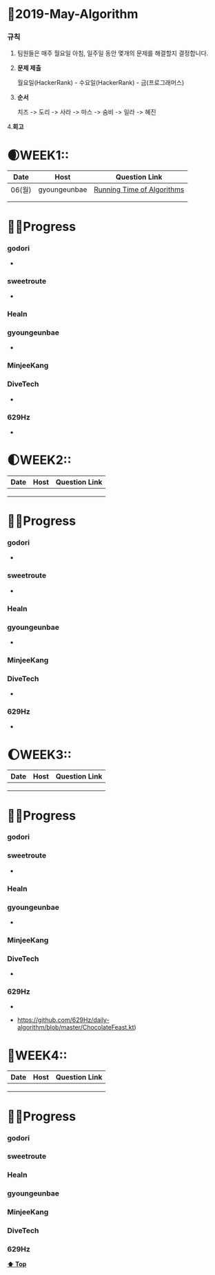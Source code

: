 # 💐2019-May-Algorithm

### 규칙

1. 팀원들은 매주 월요일 아침, 일주일 동안 몇개의 문제를 해결할지 결정합니다.

2. **문제 제출**

   월요일(HackerRank) - 수요일(HackerRank) - 금(프로그래머스)

3. **순서**

   치즈 -> 도리 -> 사라 -> 마스 -> 숨비 -> 일라 ->  혜진

4.**회고**

  

# 🌒WEEK1::

| Date   | Host         | Question Link                                                |
| ------ | ------------ | ------------------------------------------------------------ |
| 06(월) | gyoungeunbae | [Running Time of Algorithms](<https://www.hackerrank.com/challenges/runningtime/problem>) |
|        |              |                                                              |
|        |              |                                                              |

# 👩‍💻Progress

### godori

- 

### sweetroute

- 

### HeaIn

### gyoungeunbae

- 

### MinjeeKang

### DiveTech  

- 

### 629Hz

- 





# 🌓WEEK2::

| Date | Host | Question Link |
| ---- | ---- | ------------- |
|      |      |               |
|      |      |               |
|      |      |               |

# 👩‍💻Progress

### godori

- 

### sweetroute

- 

### HeaIn

### gyoungeunbae

- 

### MinjeeKang

### DiveTech  

- 

### 629Hz

- 

# 🌔WEEK3::

| Date | Host | Question Link |
| ---- | ---- | ------------- |
|      |      |               |
|      |      |               |
|      |      |               |

# 👩‍💻Progress

### godori

### sweetroute

- 

### HeaIn

### gyoungeunbae

- 

### MinjeeKang

### DiveTech  

- 

### 629Hz

- 

- https://github.com/629Hz/daily-algorithm/blob/master/ChocolateFeast.kt)

# 🌝WEEK4::

| Date | Host | Question Link |
| ---- | ---- | ------------- |
|      |      |               |
|      |      |               |
|      |      |               |

# 👩‍💻Progress

### godori

### sweetroute

### HeaIn

### gyoungeunbae

### MinjeeKang

### DiveTech  

### 629Hz

**[⬆ Top](#)**

